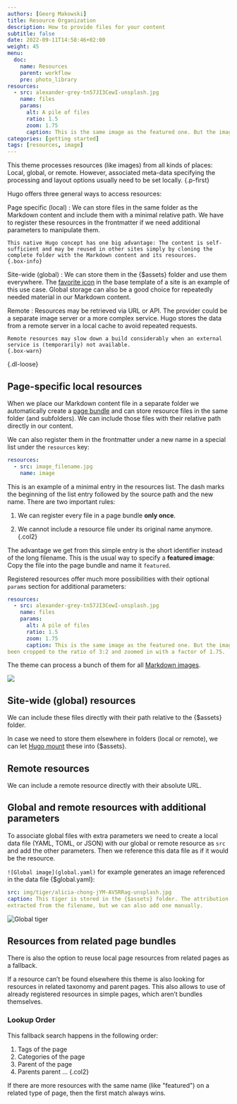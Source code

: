 ```yaml
---
authors: [Georg Makowski]
title: Resource Organization
description: How to provide files for your content
subtitle: false
date: 2022-09-11T14:58:46+02:00 
weight: 45
menu:
  doc:
    name: Resources
    parent: workflow 
    pre: photo_library
resources:
  - src: alexander-grey-tn57JI3CewI-unsplash.jpg
    name: files
    params:
      alt: A pile of files
      ratio: 1.5
      zoom: 1.75
      caption: This is the same image as the featured one. But the image has been cropped to the ratio of 3:2 and zoomed in with a factor of 1.75.
categories: [getting started]
tags: [resources, image]
---
```


This theme processes resources (like images) from all kinds of places: Local, global, or remote. However, associated meta-data specifying the processing and layout options usually need to be set locally.
{.p-first} <!--more-->

Hugo offers three general ways to access resources:

Page specific (local)
: We can store files in the same folder as the Markdown content and include them with a minimal relative path. We have to register these resources in the frontmatter if we need additional parameters to manipulate them.

    This native Hugo concept has one big advantage: The content is self-sufficient and may be reused in other sites simply by cloning the complete folder with the Markdown content and its resources.
    {.box-info}

Site-wide (global)
: We can store them in the {$assets} folder and use them everywhere. The [favorite icon](/doc/site/favicon) in the base template of a site is an example of this use case. Global storage can also be a good choice for repeatedly needed material in our Markdown content.

Remote
: Resources may be retrieved via URL or API. The provider could be a separate image server or a more complex service. Hugo stores the data from a remote server in a local cache to avoid repeated requests.

    Remote resources may slow down a build considerably when an external service is (temporarily) not available. 
    {.box-warn}
{.dl-loose}

## Page-specific local resources

When we place our Markdown content file in a separate folder we automatically create a [page bundle](/doc/intro/workflow/content#bundles) and can store resource files in the same folder (and subfolders). We can include those files with their relative path directly in our content.

We can also register them in the frontmatter under a new name in a special list under the `resources` key:

```YAML {.left-in linenos=true}
resources:
  - src: image_filename.jpg
    name: image
```

This is an example of a minimal entry in the resources list. The dash marks the beginning of the list entry followed by the source path and the new name. There are two important rules:

1. We can register every file in a page bundle **only once**.

2. We cannot include a resource file under its original name anymore.
{.col2}

The advantage we get from this simple entry is the short identifier instead of the long filename. This is the usual way to specify a **featured image**: Copy the file into the page bundle and name it `featured`.

Registered resources offer much more possibilities with their optional `params` section for additional parameters:

```YAML {.inline linenos=true}
resources:
  - src: alexander-grey-tn57JI3CewI-unsplash.jpg
    name: files
    params:
      alt: A pile of files
      ratio: 1.5
      zoom: 1.75
      caption: This is the same image as the featured one. But the image has 
been cropped to the ratio of 3:2 and zoomed in with a factor of 1.75.
```

The theme can process a bunch of them for all [Markdown images](doc/enhancing/image/syntax#resource-meta-data).

![](files)

## Site-wide (global) resources

We can include these files directly with their path relative to the {$assets} folder.

In case we need to store them elsewhere in folders (local or remote), we can let [Hugo mount](https://gohugo.io/hugo-modules/configuration/#module-configuration-mounts) these into {$assets}.

## Remote resources

We can include a remote resource directly with their absolute URL.

## Global and remote resources with additional parameters

To associate global files with extra parameters we need to create a local data file (YAML, TOML, or JSON) with our global or remote resource as `src` and add the other parameters. Then we reference this data file as if it would be the resource.

`![Global image](global.yaml)` for example generates an image referenced in the data file {$global.yaml}:

```yaml
src: img/tiger/alicia-chong-jYM-AV5RRag-unsplash.jpg
caption: This tiger is stored in the {$assets} folder. The attribution here is 
extracted from the filename, but we can also add one manually.
```

![Global tiger](global.yaml)

## Resources from related page bundles

There is also the option to reuse local page resources from related pages as a fallback.

If a resource can’t be found elsewhere this theme is also looking for resources in related taxonomy and parent pages. This also allows to use of already registered resources in simple pages, which aren’t bundles themselves.

### Lookup Order

This fallback search happens in the following order:

1. Tags of the page
2. Categories of the page
3. Parent of the page
4. Parents parent …
{.col2}

If there are more resources with the same name (like "featured") on a related type of page, then the first match always wins.
